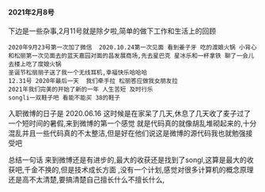 #### 2021年2月8号
下边是一些杂事,2月11号就是除夕啦,简单的做下工作和生活上的回顾
```text
2020年9月23号第一次加了微信  2020.10.24第一次见面 看到姜子牙 吃的渡娘火锅 小背心
和松丽第一次见面去的蓝天嘉园对面的昌发展商场,先去星巴克 星冰乐和一杯拿铁 聊了一会儿 去楼上吃了度娘火锅
圣诞节松丽丽子送了我一个无线耳机,幸福快乐哈哈哈
12.31号 2020年最后一天  我们牵手拉 松丽答应做我女朋友拉
2021年我们完美的开始了新的一年 人生苦短 及时行乐
songli一双鞋子吧 看能不能买 38的鞋子
```

入职微博的日子是 2020.06.16 这时候是在家呆了几天,休息了几天收了麦子过了一个短时间的暑假,来到微博的第一个感觉
就是代码真的就像胡乱堆砌起来的,十分混乱并且一些代码真的不太整洁,但是好在他们说这是微博的源代码我也就勉强接受吧

总结一句话 来到微博还是有进步的,最大的收获还是找到了songl,这算是最大的收获吧,千金不换的,但是技术成长方面
,没有一个计划,感觉对很多计算机的概念原理还是高不太清楚,要搞清楚自己擅长什么不擅长什么,